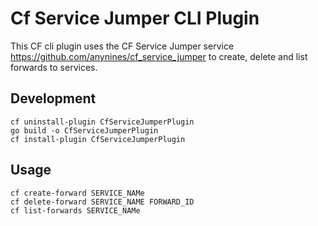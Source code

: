 # Cf Service Jumper CLI Plugin

This CF cli plugin uses the CF Service Jumper service https://github.com/anynines/cf_service_jumper
to create, delete and list forwards to services.

## Development

```shell
cf uninstall-plugin CfServiceJumperPlugin  
go build -o CfServiceJumperPlugin
cf install-plugin CfServiceJumperPlugin  
```


## Usage
```shell
cf create-forward SERVICE_NAMe
cf delete-forward SERVICE_NAME FORWARD_ID
cf list-forwards SERVICE_NAMe
```
